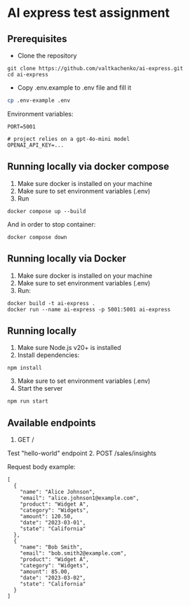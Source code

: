 # AI express test assignment

## Prerequisites
- Clone the repository

```
git clone https://github.com/valtkachenko/ai-express.git
cd ai-express
```
- Copy .env.example to .env file and fill it
```bash  
cp .env-example .env
```
Environment variables:
```
PORT=5001

# project relies on a gpt-4o-mini model 
OPENAI_API_KEY=...
```

## Running locally via docker compose
1. Make sure docker is installed on your machine
2. Make sure to set environment variables (.env)
3. Run
```
docker compose up --build
```
And in order to stop container:
```
docker compose down
```


## Running locally via Docker
1. Make sure docker is installed on your machine
2. Make sure to set environment variables (.env)
3. Run:
```
docker build -t ai-express .
docker run --name ai-express -p 5001:5001 ai-express
```

## Running locally
1. Make sure Node.js v20+ is installed
2. Install dependencies:
```
npm install
``` 
3. Make sure to set environment variables (.env)
4. Start the server
```
npm run start
``` 

## Available endpoints
1. GET /

Test "hello-world" endpoint
2. POST /sales/insights

Request body example:
```
[
  {
    "name": "Alice Johnson",
    "email": "alice.johnson1@example.com",
    "product": "Widget A",
    "category": "Widgets",
    "amount": 120.50,
    "date": "2023-03-01",
    "state": "California"
  },
  {
    "name": "Bob Smith",
    "email": "bob.smith2@example.com",
    "product": "Widget A",
    "category": "Widgets",
    "amount": 85.00,
    "date": "2023-03-02",
    "state": "California"
  }
]
```

